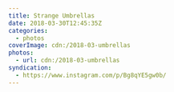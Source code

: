 ```yaml
---
title: Strange Umbrellas
date: 2018-03-30T12:45:35Z
categories:
  - photos
coverImage: cdn:/2018-03-umbrellas
photos:
  - url: cdn:/2018-03-umbrellas
syndication:
  - https://www.instagram.com/p/Bg8qYE5gw0b/
---
```

